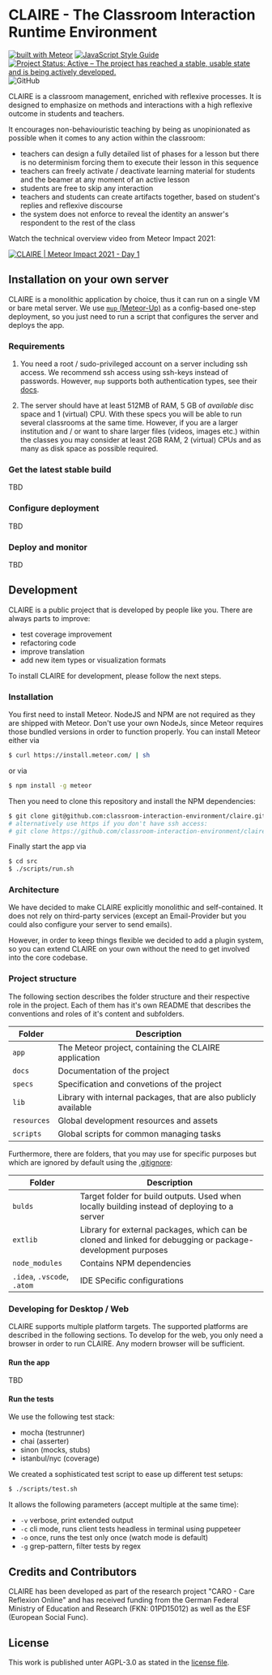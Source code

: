 # CLAIRE - The Classroom Interaction Runtime Environment

[![built with Meteor](https://img.shields.io/badge/Meteor-2.7.3-green?logo=meteor&logoColor=white)](https://meteor.com)
[![JavaScript Style Guide](https://img.shields.io/badge/code_style-standard-brightgreen.svg)](https://standardjs.com)
[![Project Status: Active – The project has reached a stable, usable state and is being actively developed.](https://www.repostatus.org/badges/latest/active.svg)](https://www.repostatus.org/#active)
![GitHub](https://img.shields.io/github/license/classroom-interaction-environment/claire)

CLAIRE is a classroom management, enriched with reflexive processes.
It is designed to emphasize on methods and interactions with a high reflexive outcome in students and teachers.

It encourages non-behaviouristic teaching by being as unopinionated as possible when
it comes to any action within the classroom:

* teachers can design a fully detailed list of phases for a lesson but there is
no determinism forcing them to execute their lesson in this sequence
* teachers can freely activate / deactivate learning material for students and the beamer at any moment of an active lesson
* students are free to skip any interaction
* teachers and students can create artifacts together, based on student's replies and reflexive discourse
* the system does not enforce to reveal the identity an answer's respondent to the rest of the class

Watch the technical overview video from Meteor Impact 2021:

[![CLAIRE | Meteor Impact 2021 - Day 1](http://img.youtube.com/vi/upKaZyVfONE/0.jpg)](https://www.youtube.com/watch?v=upKaZyVfONE "CLAIRE Meteor Impact 2021 - Day 1")


## Installation on your own server

CLAIRE is a monolithic application by choice, thus it can run on a single VM or bare metal server.
We use [`mup` (Meteor-Up)](http://meteor-up.com/) as a config-based one-step deployment, so you just need to run a
script that configures the server and deploys the app.

### Requirements

1. You need a root / sudo-privileged account on a server including ssh access. We recommend ssh access using ssh-keys instead
of passwords. However, `mup` supports both authentication types, see their [docs](http://meteor-up.com/docs.html#ssh-keys-with-passphrase-or-ssh-agent-support).

2. The server should have at least 512MB of RAM, 5 GB of *available* disc space and 1 (virtual) CPU. 
With these specs you will be able to run several classrooms at the same time. However, if you are a larger institution
and / or want to share larger files (videos, images etc.) within the classes you may consider at least 2GB RAM, 2 (virtual) CPUs
and as many as disk space as possible required.

### Get the latest stable build

TBD

### Configure deployment

TBD

### Deploy and monitor

TBD


## Development

CLAIRE is a public project that is developed by people like you.
There are always parts to improve:
- test coverage improvement
- refactoring code
- improve translation
- add new item types or visualization formats

To install CLAIRE for development, please follow the next steps.

### Installation

You first need to install Meteor. NodeJS and NPM are not required as they are shipped
with Meteor.
Don't use your own NodeJs, since Meteor requires those bundled versions in order to function properly.
You can install Meteor either via

```bash
$ curl https://install.meteor.com/ | sh
```

or via 

```bash
$ npm install -g meteor
```

Then you need to clone this repository and install the NPM dependencies:

```bash
$ git clone git@github.com:classroom-interaction-environment/claire.git
# alternatively use https if you don't have ssh access:
# git clone https://github.com/classroom-interaction-environment/claire.git
```

Finally start the app via

```bash
$ cd src
$ ./scripts/run.sh
```

### Architecture

We have decided to make CLAIRE explicitly monolithic and self-contained.
It does not rely on third-party services (except an Email-Provider but you could
also configure your server to send emails).

However, in order to keep things flexible we decided to add a plugin system, so
you can extend CLAIRE on your own without the need to get involved into the core
codebase.

### Project structure

The following section describes the folder structure and their respective role in the project.
Each of them has it's own README that describes the conventions and roles of it's content and subfolders.

|Folder| Description|
|------| -----------|
|`app`|The Meteor project, containing the CLAIRE application|
|`docs`|Documentation of the project| 
|`specs`|Specification and convetions of the project| 
|`lib`|Library with internal packages, that are also publicly available|
|`resources`|Global development resources and assets|
|`scripts`|Global scripts for common managing tasks|

Furthermore, there are folders, that you may use for specific purposes but which are ignored by default using the [.gitignore](.gitignore):


|Folder| Description|
|------| -----------|
|`bulds`|Target folder for build outputs. Used when locally building instead of deploying to a server|
|`extlib`|Library for external packages, which can be cloned and linked for debugging or package-development purposes| 
|`node_modules`|Contains NPM dependencies|
|`.idea`, `.vscode`, `.atom`|IDE SPecific configurations| 


### Developing for Desktop / Web

CLAIRE supports multiple platform targets. The supported platforms are described in the following sections.
To develop for the web, you only need a browser in order to run CLAIRE. Any modern browser will be sufficient.

#### Run the app

TBD

#### Run the tests

We use the following test stack:

- mocha (testrunner)
- chai (asserter)
- sinon (mocks, stubs)
- istanbul/nyc (coverage)

We created a sophisticated test script to ease up different test setups:

```bash
$ ./scripts/test.sh
```

It allows the following parameters (accept multiple at the same time):

- `-v` verbose, print extended output
- `-c` cli mode, runs client tests headless in terminal using puppeteer
- `-o` once, runs the test only once (watch mode is default)
- `-g` grep-pattern, filter tests by regex


## Credits and Contributors

CLAIRE has been developed as part of the research project "CARO - Care Reflexion Online"
and has received funding from the German Federal Ministry of Education and Research (FKN: 01PD15012)
as well as the ESF (European Social Func).

## License

This work is published unter AGPL-3.0 as stated in the [license file](./LICENSE).
